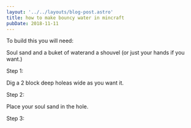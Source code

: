 ```yaml
---
layout: '../../layouts/blog-post.astro'
title: how to make bouncy water in mincraft
pubDate: 2018-11-11
---
```


To build this you will need:

Soul sand and a buket of waterand a shouvel (or just your hands if you want.)

Step 1:

Dig a 2 block deep holeas wide as you want it.

Step 2:

Place your soul sand in the hole.

Step 3:
